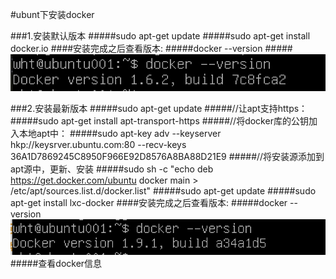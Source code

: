 
#ubunt下安装docker

###1.安装默认版本
#####sudo apt-get update
#####sudo apt-get install docker.io
####安装完成之后查看版本:
#####docker --version
#####![](/assets/1.png)

###2.安装最新版本
#####sudo apt-get update
#####//让apt支持https：
#####sudo apt-get install apt-transport-https
#####//将docker库的公钥加入本地apt中：
#####sudo apt-key adv --keyserver hkp://keysrver.ubuntu.com:80 --recv-keys 36A1D7869245C8950F966E92D8576A8BA88D21E9
#####//将安装源添加到apt源中，更新、安装
#####sudo sh -c "echo deb https://get.docker.com/ubuntu docker main > /etc/apt/sources.list.d/docker.list"
#####sudo apt-get update
#####sudo apt-get install lxc-docker
####安装完成之后查看版本:
#####docker --version
![](/assets/2.png)
#####查看docker信息


